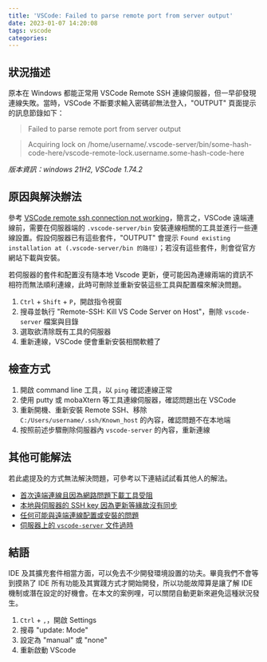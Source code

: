 ```yaml
---
title: 'VSCode: Failed to parse remote port from server output'
date: 2023-01-07 14:20:08
tags: vscode 
categories:
---
```

## 狀況描述
原本在 Windows 都能正常用 VSCode Remote SSH 連線伺服器，但一早卻發現連線失敗。當時，VSCode 不斷要求輸入密碼卻無法登入，"OUTPUT" 頁面提示的訊息節錄如下：

> Failed to parse remote port from server output

> Acquiring lock on /home/username/.vscode-server/bin/some-hash-code-here/vscode-remote-lock.username.some-hash-code-here

*版本資訊：windows 21H2, VSCode 1.74.2*
<!--more-->
## 原因與解決辦法
參考 [VSCode remote ssh connection not working](https://stackoverflow.com/questions/64034813/vs-code-remote-ssh-connection-not-working)，簡言之，VSCode 遠端連線前，需要在伺服器端的 `.vscode-server/bin` 安裝連線相關的工具並進行一些連線設置。假設伺服器已有這些套件，"OUTPUT" 會提示 `Found existing installation at (.vscode-server/bin 的路徑)`；若沒有這些套件，則會從官方網站下載與安裝。

若伺服器的套件和配置沒有隨本地 Vscode 更新，便可能因為連線兩端的資訊不相符而無法順利連線，此時可刪除並重新安裝這些工具與配置檔來解決問題。
1. `Ctrl` + `Shift` + `P`，開啟指令視窗
2. 搜尋並執行 "Remote-SSH: Kill VS Code Server on Host"，刪除 `vscode-server` 檔案與目錄
3. 選取欲清除既有工具的伺服器
4. 重新連線，VSCode 便會重新安裝相關軟體了

## 檢查方式

1. 開啟 command line 工具，以 `ping` 確認連線正常
2. 使用 putty 或 mobaXtern 等工具連線伺服器，確認問題出在 VSCode 
3. 重新開機、重新安裝 Remote SSH、移除 `C:/Users/username/.ssh/Known_host` 的內容，確認問題不在本地端
4. 按照前述步驟刪除伺服器內 `vscode-server` 的內容，重新連線
   
## 其他可能解法
若此處提及的方式無法解決問題，可參考以下連結試試看其他人的解法。
- [首次遠端連線且因為網路問題下載工具受阻](https://mushding.space/2021/12/22/vscode%20remote-ssh%20%E5%95%8F%E9%A1%8C%E8%B8%A9%E5%9D%91%E5%BF%83%E5%BE%97/) 
- [本地與伺服器的 SSH key 因為更新等緣故沒有同步](https://www.cnblogs.com/netsa/p/14857577.html)
- [任何可能與遠端連線配置或安裝的問題](https://stackoverflow.com/questions/64034813/vs-code-remote-ssh-connection-not-working)
- [伺服器上的 `vscode-server` 文件過時](https://blog.csdn.net/myWorld001/article/details/119443079)

## 結語

IDE 及其擴充套件相當方面，可以免去不少開發環境設置的功夫。畢竟我們不會等到摸熟了 IDE 所有功能及其實踐方式才開始開發，所以功能故障算是讓了解 IDE 機制或潛在設定的好機會。在本文的案例哩，可以關閉自動更新來避免這種狀況發生。

1. `Ctrl` + `,`，開啟 Settings
2. 搜尋 "update: Mode"
3. 設定為 "manual" 或 "none"
4. 重新啟動 VScode